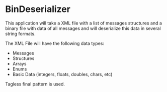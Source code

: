 # BinDeserializer
This application will take a XML file with a list of messages structures and a binary file with data of all messages and will deserialize this data in several string formats.

The XML File will have the following data types:
- Messages
- Structures
- Arrays
- Enums
- Basic Data (integers, floats, doubles, chars, etc)

Tagless final pattern is used.
